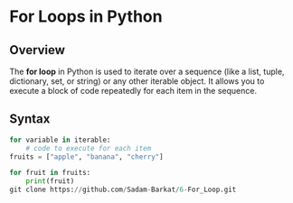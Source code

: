 # For Loops in Python

## Overview

The **for loop** in Python is used to iterate over a sequence (like a list, tuple, dictionary, set, or string) or any other iterable object. It allows you to execute a block of code repeatedly for each item in the sequence.

## Syntax

```python
for variable in iterable:
    # code to execute for each item
fruits = ["apple", "banana", "cherry"]

for fruit in fruits:
    print(fruit)
git clone https://github.com/Sadam-Barkat/6-For_Loop.git
